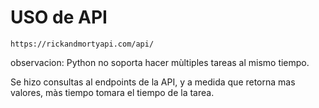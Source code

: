 # USO de API

    https://rickandmortyapi.com/api/

observacion: Python no soporta hacer mùltiples tareas al mismo tiempo.

Se hizo consultas al endpoints de la API, y a medida que retorna mas valores, màs tiempo
tomara el tiempo de la tarea.
